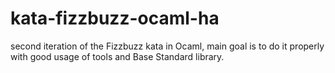 # kata-fizzbuzz-ocaml-ha

second iteration of the Fizzbuzz kata in Ocaml, main goal is to do it properly with good usage of tools and Base Standard library.
